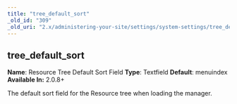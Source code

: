 ```yaml
---
title: "tree_default_sort"
_old_id: "309"
_old_uri: "2.x/administering-your-site/settings/system-settings/tree_default_sort"
---
```


## tree\_default\_sort

**Name**: Resource Tree Default Sort Field 
**Type**: Textfield 
**Default**: menuindex 
**Available In:** 2.0.8+

The default sort field for the Resource tree when loading the manager.